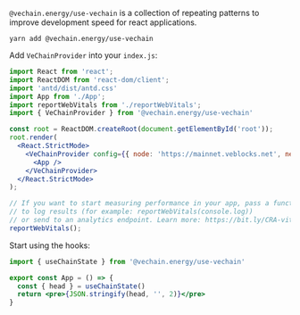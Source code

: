 `@vechain.energy/use-vechain` is a collection of repeating patterns to improve development speed for react applications.

```shell
yarn add @vechain.energy/use-vechain
```

Add `VeChainProvider` into your `index.js`:

```jsx
import React from 'react';
import ReactDOM from 'react-dom/client';
import 'antd/dist/antd.css'
import App from './App';
import reportWebVitals from './reportWebVitals';
import { VeChainProvider } from '@vechain.energy/use-vechain'

const root = ReactDOM.createRoot(document.getElementById('root'));
root.render(
  <React.StrictMode>
    <VeChainProvider config={{ node: 'https://mainnet.veblocks.net', network: 'main' }}>
      <App />
    </VeChainProvider>
  </React.StrictMode>
);

// If you want to start measuring performance in your app, pass a function
// to log results (for example: reportWebVitals(console.log))
// or send to an analytics endpoint. Learn more: https://bit.ly/CRA-vitals
reportWebVitals();
```


Start using the hooks:

```jsx
import { useChainState } from '@vechain.energy/use-vechain'

export const App = () => {
  const { head } = useChainState()
  return <pre>{JSON.stringify(head, '', 2)}</pre>
}
```